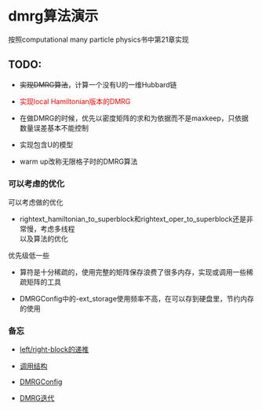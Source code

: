 dmrg算法演示
======

按照computational many particle physics书中第21章实现

TODO:
------

+ ~~实现DMRG算法~~，计算一个没有U的一维Hubbard链  

+ <font color=red>实现local Hamiltonian版本的DMRG</font>

+ 在做DMRG的时候，优先以密度矩阵的求和为依据而不是maxkeep，只依据数量误差基本不能控制  

+ 实现包含U的模型  

+ warm up改称无限格子时的DMRG算法

### 可以考虑的优化

可以考虑做的优化

+ rightext_hamiltonian_to_superblock和rightext_oper_to_superblock还是非常慢，考虑多线程  
以及算法的优化

优先级低一些

+ 算符是十分稀疏的，使用完整的矩阵保存浪费了很多内存，实现或调用一些稀疏矩阵的工具

+ DMRGConfig中的-ext_storage使用频率不高，在可以存到硬盘里，节约内存的使用

### 备忘

+ [left/right-block的递推](https://github.com/maryprimary/mypydmrg/wiki/left_right_block#block的递推)

+ [调用结构](https://github.com/maryprimary/mypydmrg/wiki/program_struct#调用结构)

+ [DMRGConfig](https://github.com/maryprimary/mypydmrg/wiki/program_struct#DMRGConfig)

+ [DMRG迭代](https://github.com/maryprimary/mypydmrg/wiki/dmrg_sweep)
